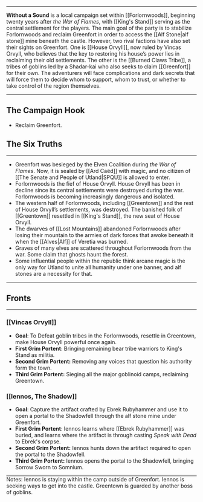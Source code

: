 <hr style="margin: 0;">

**Without a Sound** is a local campaign set within [[Forlornwoods]], beginning twenty years after _the War of Flames_, with [[King's Stand]] serving as the central settlement for the players. The main goal of the party is to stabilize Forlornwoods and reclaim Greenfort in order to access the [[Alf Stone|alf stone]] mine beneath the castle. However, two rival factions have also set their sights on Greenfort. One is [[House Orvyll]], now ruled by Vincas Orvyll, who believes that the key to restoring his house’s power lies in reclaiming their old settlements. The other is the [[Burned Claws Tribe]], a tribes of goblins led by a Shadar-kai who also seeks to claim [[Greenfort]] for their own. The adventurers will face complications and dark secrets that will force them to decide whom to support, whom to trust, or whether to take control of the region themselves.
<hr style="margin: 0;">

## The Campaign Hook
- Reclaim Greenfort.
## The Six Truths
<hr style="margin: 0;">

- Greenfort was besieged by the Elven Coalition during _the War of Flames_. Now, it is sealed by [[Ard Caëd]] with magic, and no citizen of [[The Senate and People of Utland|SPQU]] is allowed to enter.
- Forlornwoods is the fief of House Orvyll. House Orvyll has been in decline since its central settlements were destroyed during the war. Forlornwoods is becoming increasingly dangerous and isolated.
- The western half of Forlornwoods, including [[Greentown]] and the rest of House Orvyll’s settlements, was destroyed. The banished folk of [[Greentown]] resettled in [[King's Stand]], the new seat of House Orvyll.
- The dwarves of [[Lost Mountains]] abandoned Forlornwoods after losing their mountain to the armies of dark forces that awoke beneath it when the [[Alves|Alf]] of Veretia was burned.
- Graves of many elves are scattered throughout Forlornwoods from the war. Some claim that ghosts haunt the forest.
- Some influential people within the republic think arcane magic is the only way for Utland to unite all humanity under one banner, and alf stones are a necessity for that.

<hr style="margin: 0;">

## Fronts
<hr style="margin: 0;">

### [[Vincas Orvyll]]
- **Goal**: To Defeat goblin tribes in the Forlornwoods, resettle in Greentown, make House Orvyll powerful once again.
- **First Grim Portent**: Bringing remaining bear tribe warriors to King's Stand as militia.
- **Second Grim Portent:** Removing any voices that question his authority form the town.
- **Third Grim Portent:** Sieging all the major goblinoid camps, reclaiming Greentown.

### [[Iennos, The Shadow]]
- **Goal**: Capture the artifact crafted by Ebrek Rubyhammer and use it to open a portal to the Shadowfell through the alf stone mine under Greenfort.
- **First Grim Portent**: Iennos learns where [[Ebrek Rubyhammer]] was buried, and learns where the artifact is through casting *Speak with Dead* to Ebrek's corpse.
- **Second Grim Portent:** Iennos hunts down the artifact required to open the portal to the Shadowfell.
- **Third Grim Portent:** Iennos opens the portal to the Shadowfell, bringing Sorrow Sworn to Somnium.

<hr style="margin: 0;">
Notes: Iennos is staying within the camp outside of Greenfort. Iennos is seeking ways to get into the castle. Greentown is guarded by another boss of goblins.